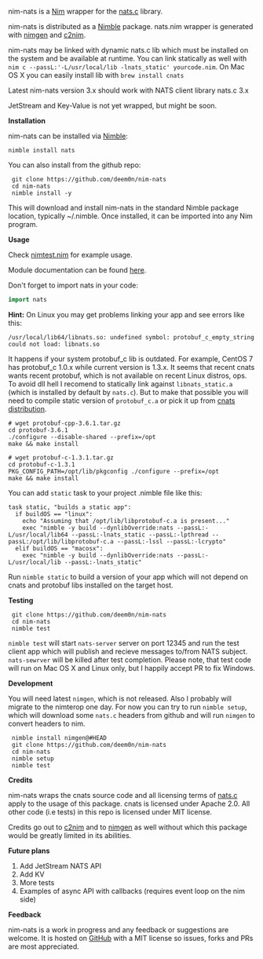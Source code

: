 nim-nats is a [Nim](https://nim-lang.org/) wrapper for the [nats.c](https://github.com/nats-io/nats.c) library.

nim-nats is distributed as a [Nimble](https://github.com/nim-lang/nimble) package. nats.nim wrapper is generated with [nimgen](https://github.com/genotrance/nimgen) and [c2nim](https://github.com/nim-lang/c2nim/).

nim-nats may be linked with dynamic nats.c lib which must be installed on the system and be available at runtime. You can link statically as well with `nim c --passL:'-L/usr/local/lib -lnats_static' yourcode.nim`. On Mac OS X you can easily install lib with `brew install cnats`

Latest nim-nats version 3.x should work with NATS client library nats.c 3.x

JetStream and Key-Value is not yet wrapped, but might be soon.

__Installation__

nim-nats can be installed via [Nimble](https://github.com/nim-lang/nimble):

```
nimble install nats
```

You can also install from the github repo:

```
 git clone https://github.com/deem0n/nim-nats
 cd nim-nats
 nimble install -y
```


This will download and install nim-nats in the standard Nimble package location, typically ~/.nimble. Once installed, it can be imported into any Nim program.

__Usage__

Check [nimtest.nim](https://github.com/deem0n/nim-nats/blob/master/tests/natstest.nim) for example usage.

Module documentation can be found [here](http://nimgen.genotrance.com/nim-nats).

Don't forget to import nats in your code:

```nim
import nats
```

**Hint:** On Linux you may get problems linking your app and see errors like this:

```
/usr/local/lib64/libnats.so: undefined symbol: protobuf_c_empty_string
could not load: libnats.so
```

It happens if your system protobuf_c lib is outdated. For example, CentOS 7 has protobuf_c 1.0.x while current version is 1.3.x.
It seems that recent cnats wants recent protobuf, which is not available on recent Linux distros, ops.
To avoid dll hell I recomend to statically link against `libnats_static.a` (which is installed by default by `nats.c`).
But to make that possible you will need to compile static version of `protobuf_c.a` or pick it up from [cnats distribution](https://github.com/nats-io/cnats/tree/master/pbuf/lib).

```
# wget protobuf-cpp-3.6.1.tar.gz
cd protobuf-3.6.1
./configure --disable-shared --prefix=/opt
make && make install

# wget protobuf-c-1.3.1.tar.gz
cd protobuf-c-1.3.1
PKG_CONFIG_PATH=/opt/lib/pkgconfig ./configure --prefix=/opt
make && make install
```

You can add `static` task to your project .nimble file like this:

```
task static, "builds a static app":
  if buildOS == "linux":
    echo "Assuming that /opt/lib/libprotobuf-c.a is present..."
    exec "nimble -y build --dynlibOverride:nats --passL:-L/usr/local/lib64 --passL:-lnats_static --passL:-lpthread --passL:/opt/lib/libprotobuf-c.a --passL:-lssl --passL:-lcrypto"
  elif buildOS == "macosx":
    exec "nimble -y build --dynlibOverride:nats --passL:-L/usr/local/lib --passL:-lnats_static"
```

Run `nimble static` to build a version of your app which will not depend on cnats and protobuf libs installed on the target host.

__Testing__

```
 git clone https://github.com/deem0n/nim-nats
 cd nim-nats
 nimble test
```

`nimble test` will start `nats-server` server on port 12345 and run the test client app which will publish and recieve messages to/from NATS subject. `nats-sewrver` will be killed after test completion. Please note, that test code will run on Mac OS X and Linux only, but I happily accept PR to fix Windows. 


__Development__

You will need latest `nimgen`, which is not released. Also I probably will migrate to the nimterop one day. For now you can try to run `nimble setup`, which will download some `nats.c` headers from github and will run `nimgen` to convert headers to nim.

```
 nimble install nimgen@#HEAD
 git clone https://github.com/deem0n/nim-nats
 cd nim-nats
 nimble setup
 nimble test
```

__Credits__

nim-nats wraps the cnats source code and all licensing terms of [nats.c](https://github.com/nats-io/nats.c/blob/main/LICENSE) apply to the usage of this package. cnats is licensed under Apache 2.0. All other code (i.e tests) in this repo is licensed under MIT license.

Credits go out to [c2nim](https://github.com/nim-lang/c2nim/) and to [nimgen](https://github.com/genotrance/nimgen) as well without which this package would be greatly limited in its abilities.

__Future plans__

1. Add JetStream NATS API
2. Add KV
3. More tests
4. Examples of async API with callbacks (requires event loop on the nim side)

__Feedback__

nim-nats is a work in progress and any feedback or suggestions are welcome. It is hosted on [GitHub](https://github.com/deem0n/nim-nats) with a MIT license so issues, forks and PRs are most appreciated.
